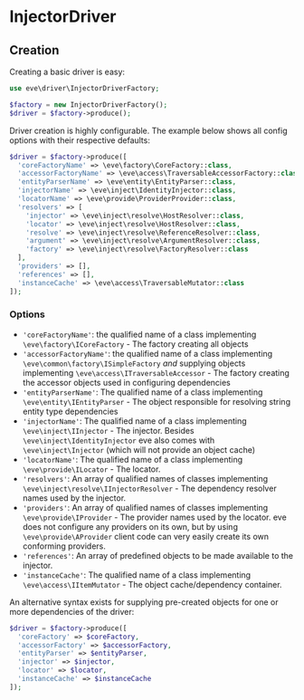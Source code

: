 # InjectorDriver
## Creation

Creating a basic driver is easy:

```php
use eve\driver\InjectorDriverFactory;

$factory = new InjectorDriverFactory();
$driver = $factory->produce();
```

Driver creation is highly configurable. The example below shows all config options with
their respective defaults:

```php
$driver = $factory->produce([
  'coreFactoryName' => \eve\factory\CoreFactory::class,
  'accessorFactoryName' => \eve\access\TraversableAccessorFactory::class,
  'entityParserName' => \eve\entity\EntityParser::class,
  'injectorName' => \eve\inject\IdentityInjector::class,
  'locatorName' => \eve\provide\ProviderProvider::class,
  'resolvers' => [
    'injector' => \eve\inject\resolve\HostResolver::class,
    'locator' => \eve\inject\resolve\HostResolver::class,
    'resolve' => \eve\inject\resolve\ReferenceResolver::class,
    'argument' => \eve\inject\resolve\ArgumentResolver::class,
    'factory' => \eve\inject\resolve\FactoryResolver::class
  ],
  'providers' => [],
  'references' => [],
  'instanceCache' => \eve\access\TraversableMutator::class
]);
```

### Options

* `'coreFactoryName'`:
the qualified name of a class implementing `\eve\factory\ICoreFactory` -
The factory creating all objects
* `'accessorFactoryName'`:
the qualified name of a class implementing `\eve\common\factory\ISimpleFactory`
*and* supplying objects implementing `\eve\access\ITraversableAccessor` -
The factory creating the accessor objects used in configuring dependencies
* `'entityParserName'`:
The qualified name of a class implementing `\eve\entity\IEntityParser` -
The object responsible for resolving string entity type dependencies
* `'injectorName'`:
The qualified name of a class implementing `\eve\inject\IInjector` -
The injector. Besides `\eve\inject\IdentityInjector` eve also comes with
`\eve\inject\Injector` (which will not provide an object cache)
* `'locatorName'`:
The qualified name of a class implementing `\eve\provide\ILocator` -
The locator.
* `'resolvers'`:
An array of qualified names of classes implementing `\eve\inject\resolve\IInjectorResolver` -
The dependency resolver names used by the injector.
* `'providers'`:
An array of qualified names of classes implementing `\eve\provide\IProvider` -
The provider names used by the locator. eve does not configure any providers on its own, but by using
`\eve\provide\AProvider` client code can very easily create its own conforming providers.
* `'references'`:
An array of predefined objects to be made available to the injector.
* `'instanceCache'`:
The qualified name of a class implementing `\eve\access\IItemMutator` -
The object cache/dependency container.
 


An alternative syntax exists for supplying pre-created objects for one or more dependencies of the driver:

```php
$driver = $factory->produce([
  'coreFactory' => $coreFactory,
  'accessorFactory' => $accessorFactory,
  'entityParser' => $entityParser,
  'injector' => $injector,
  'locator' => $locator,
  'instanceCache' => $instanceCache
]);
```
